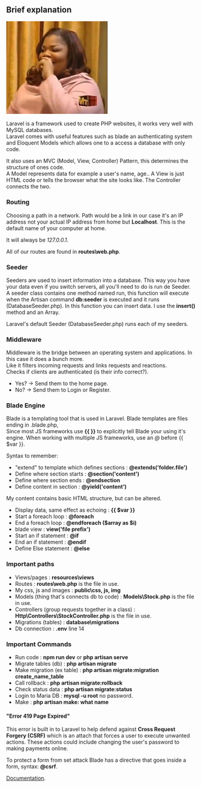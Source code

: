 ## Brief explanation

<img src="public/img/avatar.jpg" style="width: 270px;">

Laravel is a framework used to create PHP websites, it works very well with MySQL databases. <br>
Laravel comes with useful features such as blade an authenticating system and Eloquent Models which allows one to a access a database with only code.

It also uses an MVC (Model, View, Controller) Pattern, this determines the structure of ones code. <br>
A Model represents data for example a user's name, age.. A View is just HTML code or tells the browser what the site looks like. The Controller connects the two.

### **Routing** 

Choosing a path in a network. Path would be a link in our case it's an IP address not your actual IP address from home but **Localhost**. This is the default name of your computer at home.

It will always be *127.0.0.1*.

All of our routes are found in **routes\web.php**.

### **Seeder**

Seeders are used to insert information into a database. This way you have your data even if you switch servers, all you'll need to do is run de Seeder.
A seeder class contains one method named run, this function will execute when the Artisan command **db:seeder** is executed and it runs (DatabaseSeeder.php). In this function you can insert data. 
I use the **insert()** method and an Array.

Laravel's default Seeder (DatabaseSeeder.php) runs each of my seeders. 

### **Middleware**

Middleware is the bridge between an operating system and applications. In this case it does a bunch more. <br>
Like it filters incoming requests and links requests and reactions. <br>
Checks if clients are authenticated (is their info correct?).
- Yes? -> Send them to the home page.
- No? -> Send them to Login or Register.
  
### **Blade Engine**

Blade is a templating tool that is used in Laravel. Blade templates are files ending in .blade.php, <br>
Since most JS frameworks use **{{ }}** to explicitly tell Blade your using it's engine.
When working with multiple JS frameworks, use an *@* before {{ $var }}.

Syntax to remember:
- "extend" to template which defines sections : **@extends('folder.file')**
- Define where section starts : **@section('content')**
- Define where section ends : **@endsection**
- Define content in section : **@yield('content')**

My content contains basic HTML structure, but can be altered.

- Display data, same effect as echoing : **{{ $var }}**
- Start a foreach loop : **@foreach**
- End a foreach loop : **@endforeach ($array as $i)**
- blade view : **view('file prefix')**
- Start an if statement : **@if**
- End an if statement : **@endif**
- Define Else statement : **@else**

### Important paths

- Views/pages : **resources\views**
- Routes : **routes\web.php** is the file in use.
- My css, js and images : **public\css, js, img**
- Models (thing that's connects db to code) : **Models\Stock.php** is the file in use.
- Controllers (group requests together in a class) : **Http\Controllers\StockController.php** is the file in use.
- Migrations (tables) : **database\migrations**
- Db connection : **.env** line 14

### Important Commands

- Run code : **npm run dev** or **php artisan serve**
- Migrate tables (db) : **php artisan migrate**
- Make migration (ex table) : **php artisan migrate:migration create_name_table**
- Call rollback : **php artisan migrate:rollback**
- Check status data : **php artisan migrate:status**
- Login to Maria DB : **mysql -u root** no password.
- Make : **php artisan make: what name**


#### "Error 419 Page Expired"

This error is built in to Laravel to help defend against **Cross Request Forgery (CSRF)** which is an attach that forces a user to execute unwanted actions. These actions could include changing the user's password to making payments online.

To protect a form from set attack Blade has a directive that goes inside a form, syntax: **@csrf**.

[Documentation](https://laravel.com/).